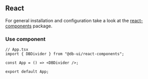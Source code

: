 ## React

For general installation and configuration take a look at
the [react-components](https://www.npmjs.com/package/@db-ui/react-components) package.

### Use component

```tsx App.tsx
// App.tsx
import { DBDivider } from "@db-ui/react-components";

const App = () => <DBDivider />;

export default App;
```
